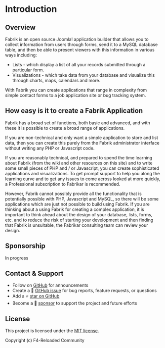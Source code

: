 # Introduction

## Overview

Fabrik is an open source Joomla! application builder that allows you to collect information from users through forms, send it to a MySQL database table, and then be able to present viewers with this information in various ways including:

- Lists - which display a list of all your records submitted through a particular form.
- Visualizations - which take data from your database and visualize this through charts, maps, calendars and more.

With Fabrik you can create applications that range in complexity from simple contact forms to a job application site or bug tracking system.

## How easy is it to create a Fabrik Application

Fabrik has a broad set of functions, both basic and advanced, and with these it is possible to create a broad range of applications.

If you are non-technical and only want a simple application to store and list data, then you can create this purely from the Fabrik administrator interface without writing any PHP or Javascript code.

If you are reasonably technical, and prepared to spend the time learning about Fabrik (from the wiki and other resources on this site) and to write some small pieces of PHP and / or Javascript, you can create sophisticated applications and visualizations. To get prompt support to help you along the learning curve and to get any issues to come across looked at more quickly, a Professional subscription to Fabrikar is recommended.

However, Fabrik cannot possibly provide all the functionality that is potentially possible with PHP, Javascript and MySQL, so there will be some applications which are just not possible to build using Fabrik. If you are thinking about a using Fabrik for creating a complex application, it is important to think ahead about the design of your database, lists, forms, etc. and to reduce the risk of starting your development and then finding that Fabrik is unsuitable, the Fabrikar consulting team can review your design.

## Sponsorship

In progress

## Contact & Support

- Follow on [GitHub](https://github.com/joomlahenk/fabrik) for announcements
- Create a 💬 [GitHub issue](https://github.com/joomlahenk/fabrik/issues) for bug reports, feature requests, or questions
- Add a ⭐️ [star on GitHub](https://github.com/joomlahenk/fabrik) 
- Become a 💖 [sponsor](#) to support the project and future efforts

## License

This project is licensed under the [MIT license](https://github.com/joomlahenk/fabrik).

Copyright (c) F4-Reloaded Community